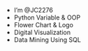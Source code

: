 - I’m @JC2276
- Python Variable & OOP
- Flower Chart & Logo
- Digital Visualization
- Data Mining Using SQL
<!---
JC2276/JC2276 is a ✨ special ✨ repository because its `README.md` (this file) appears on your GitHub profile.
You can click the Preview link to take a look at your changes.
--->
